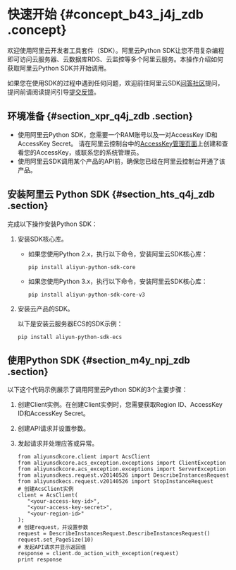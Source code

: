 # 快速开始 {#concept_b43_j4j_zdb .concept}

欢迎使用阿里云开发者工具套件（SDK）。阿里云Python SDK让您不用复杂编程即可访问云服务器、云数据库RDS、云监控等多个阿里云服务。本操作介绍如何获取阿里云Python SDK并开始调用。

如果您在使用SDK的过程中遇到任何问题，欢迎前往阿里云SDK[问答社区](https://yq.aliyun.com/tags/type_ask-tagid_23350)提问，提问前请阅读提问引导[提交反馈](../../../../cn.zh-CN/提交反馈/提交反馈.md#)。

## 环境准备 {#section_xpr_q4j_zdb .section}

-   使用阿里云Python SDK，您需要一个RAM账号以及一对AccessKey ID和AccessKey Secret。 请在阿里云控制台中的[AccessKey管理页面](https://usercenter.console.aliyun.com/?spm=5176.doc52740.2.3.QKZk8w#/manage/ak)上创建和查看您的AccessKey，或联系您的系统管理员。
-   使用阿里云SDK调用某个产品的API前，确保您已经在阿里云控制台开通了该产品。

## 安装阿里云 Python SDK {#section_hts_q4j_zdb .section}

完成以下操作安装Python SDK：

1.  安装SDK核心库。
    -   如果您使用Python 2.x，执行以下命令，安装阿里云SDK核心库：

        ```
        pip install aliyun-python-sdk-core
        ```

    -   如果您使用Python 3.x，执行以下命令，安装阿里云SDK核心库：

        ```
        pip install aliyun-python-sdk-core-v3
        ```

2.  安装云产品的SDK。

    以下是安装云服务器ECS的SDK示例：

    ```
    pip install aliyun-python-sdk-ecs
    ```


## 使用Python SDK {#section_m4y_npj_zdb .section}

以下这个代码示例展示了调用阿里云Python SDK的3个主要步骤：

1.  创建Client实例。在创建Client实例时，您需要获取Region ID、AccessKey ID和AccessKey Secret。
2.  创建API请求并设置参数。
3.  发起请求并处理应答或异常。

    ```
    from aliyunsdkcore.client import AcsClient
    from aliyunsdkcore.acs_exception.exceptions import ClientException
    from aliyunsdkcore.acs_exception.exceptions import ServerException
    from aliyunsdkecs.request.v20140526 import DescribeInstancesRequest
    from aliyunsdkecs.request.v20140526 import StopInstanceRequest
    # 创建AcsClient实例
    client = AcsClient(
       "<your-access-key-id>", 
       "<your-access-key-secret>",
       "<your-region-id>"
    );
    # 创建request，并设置参数
    request = DescribeInstancesRequest.DescribeInstancesRequest()
    request.set_PageSize(10)
    # 发起API请求并显示返回值
    response = client.do_action_with_exception(request)
    print response
    ```


